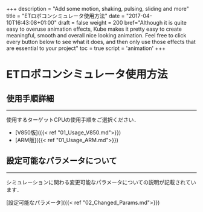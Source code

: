 +++
description = "Add some motion, shaking, pulsing, sliding and more"
title = "ETロボコンシミュレータ使用方法"
date = "2017-04-10T16:43:08+01:00"
draft = false
weight = 200
bref="Although it is quite easy to overuse animation effects, Kube makes it pretty easy to create meaningful, smooth and overall nice looking animation. Feel free to click every button below to see what it does, and then only use those effects that are essential to your project"
toc = true
script = 'animation'
+++

# ETロボコンシミュレータ使用方法



## 使用手順詳細

------

使用するターゲットCPUの使用手順をご選択ください．

- [V850版]({{< ref "01_Usage_V850.md">}})
- [ARM版]({{< ref "01_Usage_ARM.md">}})

## 設定可能なパラメータについて

------

シミュレーションに関わる変更可能なパラメータについての説明が記載されています．

[設定可能なパラメータ]({{< ref "02_Changed_Params.md">}})